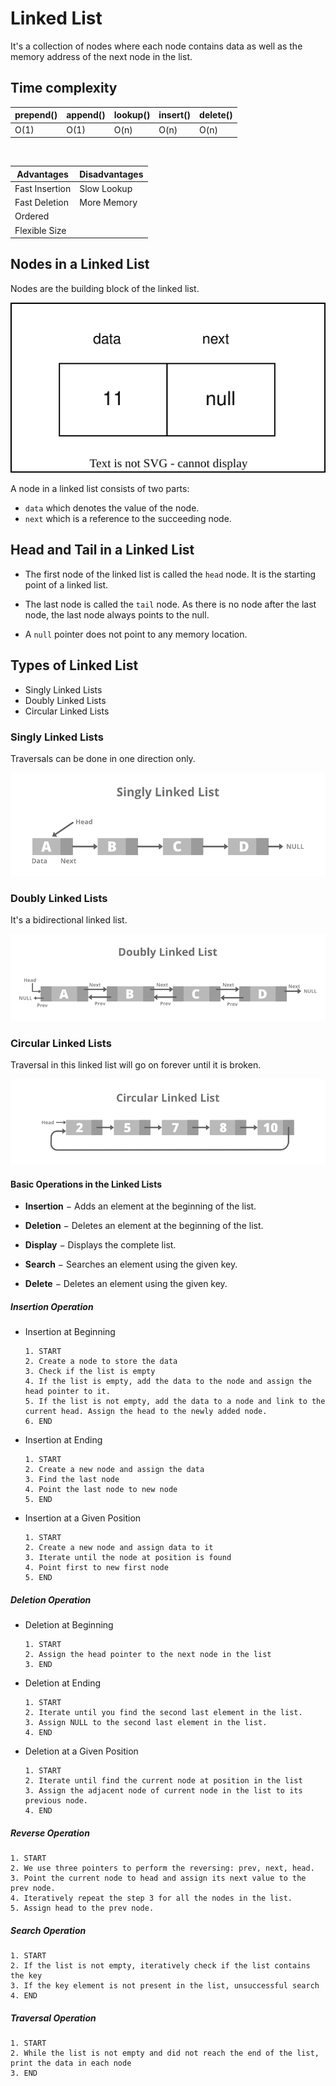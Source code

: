 # Linked List

It's a collection of nodes where each node contains data as well as the memory address of the next node in the list.

## Time complexity

| prepend() | append() | lookup() | insert() | delete() |
| --------- | -------- | -------- | -------- | -------- |
| O(1)      | O(1)     | O(n)     | O(n)     | O(n)     |

</br>

| Advantages     | Disadvantages |
| -------------- | ------------- |
| Fast Insertion | Slow Lookup   |
| Fast Deletion  | More Memory   |
| Ordered        |               |
| Flexible Size  |               |

## Nodes in a Linked List

Nodes are the building block of the linked list.

![Node](./src/Node.svg)

A node in a linked list consists of two parts:

- `data` which denotes the value of the node.
- `next` which is a reference to the succeeding node.

## Head and Tail in a Linked List

- The first node of the linked list is called the `head` node. It is the starting point of a linked list.

- The last node is called the `tail` node. As there is no node after the last node, the last node always points to the null.

- A `null` pointer does not point to any memory location.

## Types of Linked List

- Singly Linked Lists
- Doubly Linked Lists
- Circular Linked Lists

### Singly Linked Lists

Traversals can be done in one direction only.

![Singly Linked Lists](./src/Singly-Linked-List1.png)

### Doubly Linked Lists

It's a bidirectional linked list.

![Doubly Linked Lists](./src/Doubly-Linked-List.png)

### Circular Linked Lists

Traversal in this linked list will go on forever until it is broken.

![Doubly Linked Lists](./src/Circular-Linked-List.png)

#### Basic Operations in the Linked Lists

- **Insertion** − Adds an element at the beginning of the list.

- **Deletion** − Deletes an element at the beginning of the list.

- **Display** − Displays the complete list.

- **Search** − Searches an element using the given key.

- **Delete** − Deletes an element using the given key.

##### Insertion Operation

- Insertion at Beginning

  ```text
  1. START
  2. Create a node to store the data
  3. Check if the list is empty
  4. If the list is empty, add the data to the node and assign the head pointer to it.
  5. If the list is not empty, add the data to a node and link to the current head. Assign the head to the newly added node.
  6. END
  ```

- Insertion at Ending

  ```text
  1. START
  2. Create a new node and assign the data
  3. Find the last node
  4. Point the last node to new node
  5. END
  ```

- Insertion at a Given Position

  ```text
  1. START
  2. Create a new node and assign data to it
  3. Iterate until the node at position is found
  4. Point first to new first node
  5. END
  ```

##### Deletion Operation

- Deletion at Beginning

  ```text
  1. START
  2. Assign the head pointer to the next node in the list
  3. END
  ```

- Deletion at Ending

  ```text
  1. START
  2. Iterate until you find the second last element in the list.
  3. Assign NULL to the second last element in the list.
  4. END
  ```

- Deletion at a Given Position

  ```text
  1. START
  2. Iterate until find the current node at position in the list
  3. Assign the adjacent node of current node in the list to its previous node.
  4. END
  ```

##### Reverse Operation

```text
1. START
2. We use three pointers to perform the reversing: prev, next, head.
3. Point the current node to head and assign its next value to the prev node.
4. Iteratively repeat the step 3 for all the nodes in the list.
5. Assign head to the prev node.
```

##### Search Operation

```text
1. START
2. If the list is not empty, iteratively check if the list contains the key
3. If the key element is not present in the list, unsuccessful search
4. END
```

##### Traversal Operation

```text
1. START
2. While the list is not empty and did not reach the end of the list, print the data in each node
3. END
```
